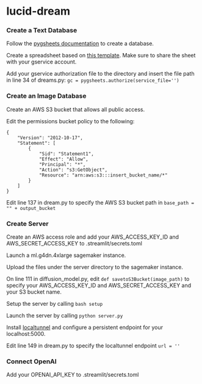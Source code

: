 # lucid-dream

### Create a Text Database

Follow the [pygsheets documentation](https://pygsheets.readthedocs.io/en/stable/) to create a database.

Create a spreadsheet based on [this template](https://docs.google.com/spreadsheets/d/1-_cIxNZ5TfGMpYAyhbvGRaeDj2FD-e8UIDFwUiWszBg/edit?usp=sharing). Make sure to share the sheet with your gservice account.

Add your gservice authorization file to the directory and insert the file path in line 34 of dreams.py:
```gc = pygsheets.authorize(service_file='')```

### Create an Image Database

Create an AWS S3 bucket that allows all public access. 

Edit the permissions bucket policy to the following:

```
{
    "Version": "2012-10-17",
    "Statement": [
        {
            "Sid": "Statement1",
            "Effect": "Allow",
            "Principal": "*",
            "Action": "s3:GetObject",
            "Resource": "arn:aws:s3:::insert_bucket_name/*"
        }
    ]
}
```

Edit line 137 in dream.py to specify the AWS S3 bucket path in ```base_path = "" + output_bucket```


### Create Server

Create an AWS access role and add your AWS_ACCESS_KEY_ID and AWS_SECRET_ACCESS_KEY to .streamlit/secrets.toml

Launch a ml.g4dn.4xlarge sagemaker instance. 

Upload the files under the server directory to the sagemaker instance.

On line 111 in diffusion_model.py, edit ```def savetoS3Bucket(image_path)``` to specify your AWS_ACCESS_KEY_ID and AWS_SECRET_ACCESS_KEY and your S3 bucket name.

Setup the server by calling ```bash setup```

Launch the server by calling ```python server.py```

Install [localtunnel](https://github.com/localtunnel/localtunnel) and configure a persistent endpoint for your localhost:5000. 

Edit line 149 in dream.py to specify the localtunnel endpoint ```url = ''```


### Connect OpenAI

Add your OPENAI_API_KEY to .streamlit/secrets.toml
